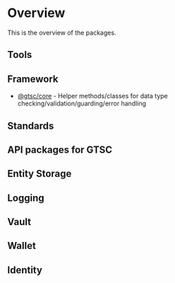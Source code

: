 # Overview

This is the overview of the packages.

## Tools

## Framework

- [@gtsc/core](packages/framework/core/overview) - Helper methods/classes for data type checking/validation/guarding/error handling

## Standards

## API packages for GTSC

## Entity Storage

## Logging

## Vault

## Wallet

## Identity
